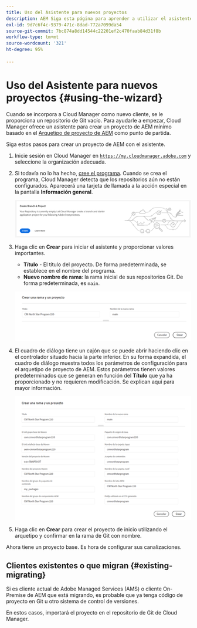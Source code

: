 ```yaml
---
title: Uso del Asistente para nuevos proyectos
description: AEM Siga esta página para aprender a utilizar el asistente con el fin de crear un proyecto de aplicación para la creación de un proyecto de aplicación para la creación de un proyecto de aplicación de la.
exl-id: 9d7c6f4c-9379-471c-8dad-772a7099da54
source-git-commit: 7bc874a8dd14544c22201ef2c470faab84d31f8b
workflow-type: tm+mt
source-wordcount: '321'
ht-degree: 95%

---
```



# Uso del Asistente para nuevos proyectos {#using-the-wizard}

Cuando se incorpora a Cloud Manager como nuevo cliente, se le proporciona un repositorio de Git vacío. Para ayudarle a empezar, Cloud Manager ofrece un asistente para crear un proyecto de AEM mínimo basado en el [Arquetipo de proyecto de AEM](https://github.com/adobe/aem-project-archetype) como punto de partida.

Siga estos pasos para crear un proyecto de AEM con el asistente.

1. Inicie sesión en Cloud Manager en [`https://my.cloudmanager.adobe.com`](https://my.cloudmanager.adobe.com) y seleccione la organización adecuada.

1. Si todavía no lo ha hecho, [cree el programa](program-setup.md). Cuando se crea el programa, Cloud Manager detecta que los repositorios aún no están configurados. Aparecerá una tarjeta de llamada a la acción especial en la pantalla **Información general**.

   ![Creación de llamada a acción del proyecto](/help/assets/image2018-10-3_14-29-44.png)

1. Haga clic en **Crear** para iniciar el asistente y proporcionar valores importantes.

   * **Título** - El título del proyecto. De forma predeterminada, se establece en el nombre del programa.
   * **Nuevo nombre de rama**: la rama inicial de sus repositorios Git. De forma predeterminada, es `main`.

   ![Valores del proyecto](/help/assets/screen_shot_2018-10-08at55825am.png)

1. El cuadro de diálogo tiene un cajón que se puede abrir haciendo clic en el controlador situado hacia la parte inferior. En su forma expandida, el cuadro de diálogo muestra todos los parámetros de configuración para el arquetipo de proyecto de AEM. Estos parámetros tienen valores predeterminados que se generan en función del **Título** que ya ha proporcionado y no requieren modificación. Se explican aquí para mayor información.

   ![Parámetros detallados del arquetipo](/help/assets/screen_shot_2018-10-08at60032am.png)

1. Haga clic en **Crear** para crear el proyecto de inicio utilizando el arquetipo y confirmar en la rama de Git con nombre.

Ahora tiene un proyecto base. Es hora de configurar sus canalizaciones.

## Clientes existentes o que migran {#existing-migrating}

Si es cliente actual de Adobe Managed Services (AMS) o cliente On-Premise de AEM que está migrando, es probable que ya tenga código de proyecto en Git u otro sistema de control de versiones.

En estos casos, importará el proyecto en el repositorio de Git de Cloud Manager.
